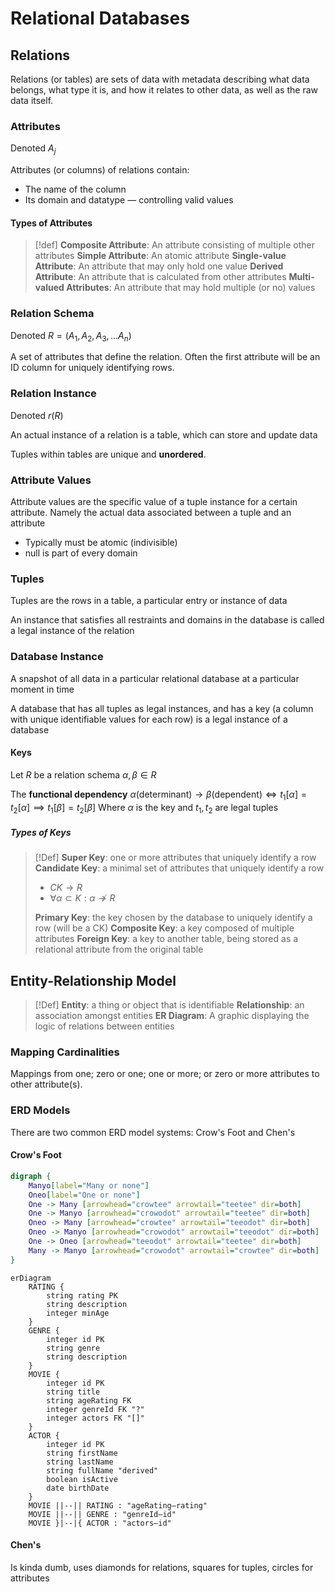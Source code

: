 # Relational Databases

## Relations

Relations (or tables) are sets of data with metadata describing what data belongs, what type it is, and how it relates to other data, as well as the raw data itself.

### Attributes

Denoted $A_j$

Attributes (or columns) of relations contain:
- The name of the column
- Its domain and datatype — controlling valid values

#### Types of Attributes

> [!def]
> **Composite Attribute**: An attribute consisting of multiple other attributes
> **Simple Attribute**: An atomic attribute
> **Single-value Attribute**: An attribute that may only hold one value
> **Derived Attribute**: An attribute that is calculated from other attributes
> **Multi-valued Attributes**: An attribute that may hold multiple (or no) values

### Relation Schema

Denoted $R=(A_{1}, A_{2}, A_{3}, ... A_{n})$

A set of attributes that define the relation. Often the first attribute will be an ID column for uniquely identifying rows.

### Relation Instance

Denoted $r(R)$

An actual instance of a relation is a table, which can store and update data

Tuples within tables are unique and **unordered**.

### Attribute Values

Attribute values are the specific value of a tuple instance for a certain attribute. Namely the actual data associated between a tuple and an attribute

- Typically must be atomic (indivisible)
- null is part of every domain
### Tuples

Tuples are the rows in a table, a particular entry or instance of data

An instance that satisfies all restraints and domains in the database is called a legal instance of the relation

### Database Instance

A snapshot of all data in a particular relational database at a particular moment in time

A database that has all tuples as legal instances, and has a key (a column with unique identifiable values for each row) is a legal instance of a database

#### Keys

Let $R$ be a relation schema
$\alpha, \beta\in R$

The **functional dependency**
$\alpha(\text{determinant})\to\beta(\text{dependent})\iff t_1[\alpha]=t_2[\alpha]\implies t_1[\beta]=t_2[\beta]$
Where $\alpha$ is the key and $t_1,t_2$ are legal tuples

##### Types of Keys

> [!Def]
> **Super Key**: one or more attributes that uniquely identify a row
> **Candidate Key**: a minimal set of attributes that uniquely identify a row
> - $CK\to R$
> - $\forall \alpha\subset K:\alpha\not\to R$
> 
> **Primary Key**: the key chosen by the database to uniquely identify a row (will be a CK)
> **Composite Key**: a key composed of multiple attributes
> **Foreign Key**: a key to another table, being stored as a relational attribute from the original table

## Entity-Relationship Model

> [!Def]
> **Entity**: a thing or object that is identifiable
> **Relationship**: an association amongst entities
> **ER Diagram**: A graphic displaying the logic of relations between entities

### Mapping Cardinalities

Mappings from one; zero or one; one or more; or zero or more attributes to other attribute(s).

### ERD Models

There are two common ERD model systems: Crow's Foot and Chen's

#### Crow's Foot

```dot
digraph {
	Manyo[label="Many or none"]
	Oneo[label="One or none"]
	One -> Many [arrowhead="crowtee" arrowtail="teetee" dir=both]
	One -> Manyo [arrowhead="crowodot" arrowtail="teetee" dir=both]
	Oneo -> Many [arrowhead="crowtee" arrowtail="teeodot" dir=both]
	Oneo -> Manyo [arrowhead="crowodot" arrowtail="teeodot" dir=both]
	One -> Oneo [arrowhead="teeodot" arrowtail="teetee" dir=both]
	Many -> Manyo [arrowhead="crowodot" arrowtail="crowtee" dir=both]
}
```

```mermaid
erDiagram
    RATING {
        string rating PK
        string description
        integer minAge
    }
    GENRE {
        integer id PK
        string genre
        string description
    }
    MOVIE {
        integer id PK
        string title
        string ageRating FK
        integer genreId FK "?"
        integer actors FK "[]"
    }
    ACTOR {
	    integer id PK
	    string firstName
	    string lastName
	    string fullName "derived"
	    boolean isActive
	    date birthDate
    }
	MOVIE ||--|| RATING : "ageRating—rating"
	MOVIE ||--|| GENRE : "genreId—id"
	MOVIE }|--|{ ACTOR : "actors—id"
```

#### Chen's

Is kinda dumb, uses diamonds for relations, squares for tuples, circles for attributes

